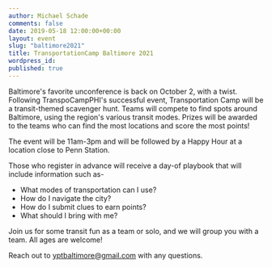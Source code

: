 ```yaml
---
author: Michael Schade
comments: false
date: 2019-05-18 12:00:00+00:00
layout: event
slug: "baltimore2021"
title: TransportationCamp Baltimore 2021
wordpress_id:
published: true
---
```


Baltimore's favorite unconference is back on October 2, with a twist. Following TranspoCampPHI's successful event, Transportation Camp will be a transit-themed scavenger hunt. Teams will compete to find spots around Baltimore, using the region's various transit modes. Prizes will be awarded to the teams who can find the most locations and score the most points!

The event will be 11am-3pm and will be followed by a Happy Hour at a location close to Penn Station.

Those who register in advance will receive a day-of playbook that will include information such as-

- What modes of transportation can I use?
- How do I navigate the city?
- How do I submit clues to earn points?
- What should I bring with me?

Join us for some transit fun as a team or solo, and we will group you with a team. All ages are welcome!

Reach out to yptbaltimore@gmail.com with any questions.
